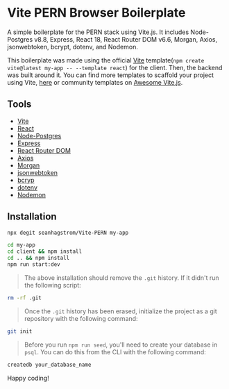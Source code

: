 # Vite PERN Browser Boilerplate

A simple boilerplate for the PERN stack using Vite.js. It includes Node-Postgres v8.8, Express, React 18, React Router DOM v6.6, Morgan, Axios, jsonwebtoken, bcrypt, dotenv, and Nodemon.

This boilerplate was made using the official [Vite](https://vitejs.dev) template(`npm create vite@latest my-app -- --template react`) for the client. Then, the backend was built around it. You can find more templates to scaffold your project using Vite, [here](https://github.com/vitejs/vite/tree/main/packages/create-vite) or community templates on [Awesome Vite.js](https://github.com/vitejs/awesome-vite#templates).

## Tools

- [Vite](https://vitejs.dev)
- [React](https://reactjs.org/)
- [Node-Postgres](https://node-postgres.com/)
- [Express](https://expressjs.com/)
- [React Router DOM](https://reactrouter.com/en/main)
- [Axios](https://axios-http.com/docs/intro)
- [Morgan](https://www.npmjs.com/package/morgan)
- [jsonwebtoken](https://www.npmjs.com/package/jsonwebtoken)
- [bcryp](https://www.npmjs.com/package/bcrypt)
- [dotenv](https://www.npmjs.com/package/dotenv)
- [Nodemon](https://www.npmjs.com/package/nodemon)

## Installation

```bash
npx degit seanhagstrom/Vite-PERN my-app
```

```bash
cd my-app
cd client && npm install
cd .. && npm install
npm run start:dev
```

> The above installation should remove the `.git` history. If it didn't run the following script:

```bash
rm -rf .git
```

> Once the `.git` history has been erased, initialize the project as a git repository with the following command:

```bash
git init
```

> Before you run `npm run seed`, you'll need to create your database in `psql`. You can do this from the CLI with the following command:

```bash
createdb your_database_name
```

Happy coding!
